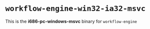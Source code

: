 # `workflow-engine-win32-ia32-msvc`

This is the **i686-pc-windows-msvc** binary for `workflow-engine`
